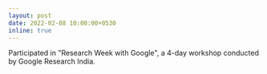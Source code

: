```yaml
---
layout: post
date: 2022-02-08 10:00:00+0530
inline: true
---
```


Participated in "Research Week with Google", a 4-day workshop conducted by Google Research India.